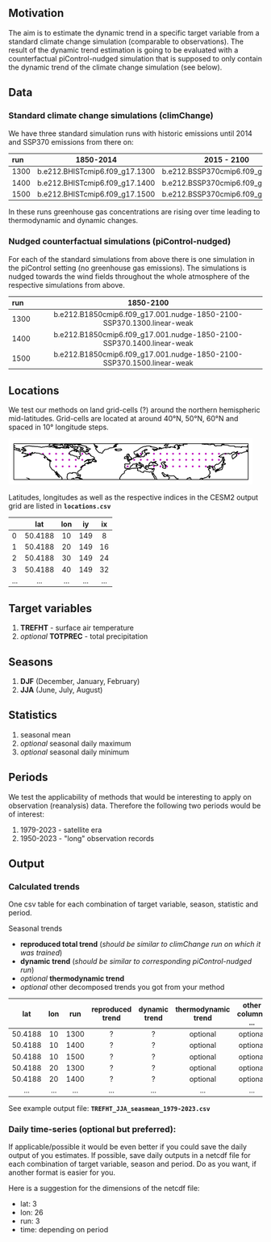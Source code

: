
## Motivation

The aim is to estimate the dynamic trend in a specific target variable from a standard climate change simulation (comparable to observations). The result of the dynamic trend estimation is going to be evaluated with a counterfactual piControl-nudged simulation that is supposed to only contain the dynamic trend of the climate change simulation (see below).

## Data

### Standard climate change simulations (climChange)

We have three standard simulation runs with historic emissions until 2014 and SSP370 emissions from there on:

| run | 1850-2014 | 2015 - 2100 |
|:--|:--:|:--:|
| 1300 | b.e212.BHISTcmip6.f09_g17.1300 | b.e212.BSSP370cmip6.f09_g17.1300 |
| 1400 | b.e212.BHISTcmip6.f09_g17.1400 | b.e212.BSSP370cmip6.f09_g17.1400 |
| 1500 | b.e212.BHISTcmip6.f09_g17.1500 | b.e212.BSSP370cmip6.f09_g17.1500 |

In these runs greenhouse gas concentrations are rising over time leading to thermodynamic and dynamic changes.

### Nudged counterfactual simulations (piControl-nudged)

For each of the standard simulations from above there is one simulation in the piControl setting (no greenhouse gas emissions). The simulations is nudged towards the wind fields throughout the whole atmosphere of the respective simulations from above.

| run | 1850-2100 |
|:--|:--:|
| 1300 | b.e212.B1850cmip6.f09_g17.001.nudge-1850-2100-SSP370.1300.linear-weak |
| 1400 | b.e212.B1850cmip6.f09_g17.001.nudge-1850-2100-SSP370.1400.linear-weak |
| 1500 | b.e212.B1850cmip6.f09_g17.001.nudge-1850-2100-SSP370.1500.linear-weak |

## Locations

We test our methods on land grid-cells (?) around the northern hemispheric mid-latitudes. Grid-cells are located at around 40°N, 50°N, 60°N and spaced in 10° longitude steps. 

![alt text](locations.png "Title")

Latitudes, longitudes as well as the respective indices in the CESM2 output grid are listed in **`locations.csv`**

|    |     lat |   lon |   iy |   ix |
|:--|:--:|:--:|:--:|:--:|
|  0 | 50.4188 |    10 |  149 |    8 |
|  1 | 50.4188 |    20 |  149 |   16 |
|  2 | 50.4188 |    30 |  149 |   24 |
|  3 | 50.4188 |    40 |  149 |   32 |
|  ... | ... |    ... |  ... |   ... |

## Target variables

1) **TREFHT** - surface air temperature
2) *optional* **TOTPREC** - total precipitation

## Seasons

1) **DJF** (December, January, February)
2) **JJA** (June, July, August)

## Statistics

1) seasonal mean
2) *optional* seasonal daily maximum 
3) *optional* seasonal daily minimum 

## Periods

We test the applicability of methods that would be interesting to apply on observation (reanalysis) data. Therefore the following two periods would be of interest:
1) 1979-2023 - satellite era
2) 1950-2023 - "long" observation records

## Output

### Calculated trends

One csv table for each combination of target variable, season, statistic and period.

Seasonal trends
* **reproduced total trend** (*should be similar to climChange run on which it was trained*)
* **dynamic trend** (*should be similar to corresponding piControl-nudged run*)
* *optional* **thermodynamic trend**
* *optional* other decomposed trends you got from your method

| lat     |   lon |   run | reproduced trend | dynamic trend | thermodynamic trend | other columns ... |
|:-------:|:-----:|:-----:|:----------------:|:-------------:|:-------------------:|:-----------------:|
| 50.4188 |    10 |  1300 |          ?       |      ?        |     optional        |     optional      |
| 50.4188 |    10 |  1400 |          ?       |      ?        |     optional        |     optional      |
| 50.4188 |    10 |  1500 |          ?       |      ?        |     optional        |     optional      |
| 50.4188 |    20 |  1300 |          ?       |      ?        |     optional        |     optional      |
| 50.4188 |    20 |  1400 |          ?       |      ?        |     optional        |     optional      |
| ... | ... | ... | ... | ... | ... | ... | ... |

See example output file: **`TREFHT_JJA_seasmean_1979-2023.csv`**

### Daily time-series (optional but preferred):

If applicable/possible it would be even better if you could save the daily output of you estimates. If possible, save daily outputs in a netcdf file for each combination of target variable, season and period. Do as you want, if another format is easier for you.

Here is a suggestion for the dimensions of the netcdf file:

* lat: 3
* lon: 26
* run: 3
* time: depending on period